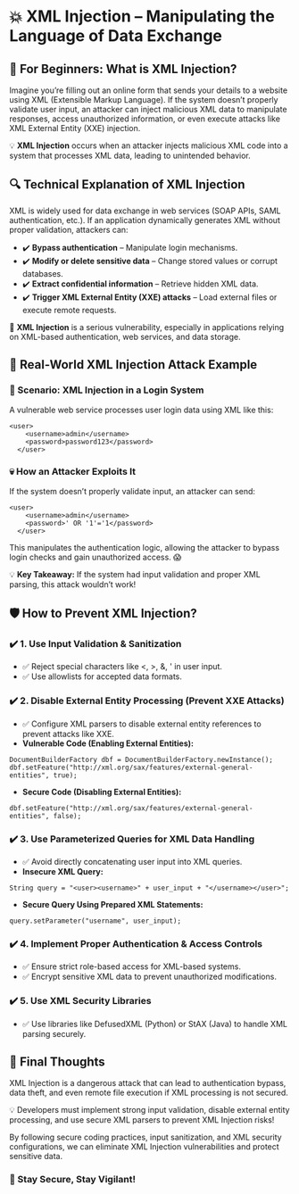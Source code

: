 <!DOCTYPE html>
<html lang="en">
<head>
  <meta charset="UTF-8">
  <meta name="viewport" content="width=device-width, initial-scale=1">
</head>
<body>

  <h1>💥 XML Injection – Manipulating the Language of Data Exchange</h1>

  <h2>👶 For Beginners: What is XML Injection?</h2>
  <p>
    Imagine you’re filling out an online form that sends your details to a website using XML (Extensible Markup Language). If the system doesn’t properly validate user input, an attacker can inject malicious XML data to manipulate responses, access unauthorized information, or even execute attacks like XML External Entity (XXE) injection.
  </p>

  <p>
    💡 <strong>XML Injection</strong> occurs when an attacker injects malicious XML code into a system that processes XML data, leading to unintended behavior.
  </p>

  <h2>🔍 Technical Explanation of XML Injection</h2>
  <p>
    XML is widely used for data exchange in web services (SOAP APIs, SAML authentication, etc.). If an application dynamically generates XML without proper validation, attackers can:
  </p>

  <ul>
    <li>✔️ <strong>Bypass authentication</strong> – Manipulate login mechanisms.</li>
    <li>✔️ <strong>Modify or delete sensitive data</strong> – Change stored values or corrupt databases.</li>
    <li>✔️ <strong>Extract confidential information</strong> – Retrieve hidden XML data.</li>
    <li>✔️ <strong>Trigger XML External Entity (XXE) attacks</strong> – Load external files or execute remote requests.</li>
  </ul>

  <div class="highlight">
    🚨 <strong>XML Injection</strong> is a serious vulnerability, especially in applications relying on XML-based authentication, web services, and data storage.
  </div>

  <h2>🚨 Real-World XML Injection Attack Example</h2>
  <h3>🛂 Scenario: XML Injection in a Login System</h3>
  <p>A vulnerable web service processes user login data using XML like this:</p>
  <pre><code>&lt;user&gt;
    &lt;username&gt;admin&lt;/username&gt;
    &lt;password&gt;password123&lt;/password&gt;
  &lt;/user&gt;</code></pre>

  <h3>💀 How an Attacker Exploits It</h3>
  <p>If the system doesn’t properly validate input, an attacker can send:</p>
  <pre><code>&lt;user&gt;
    &lt;username&gt;admin&lt;/username&gt;
    &lt;password&gt;' OR '1'='1&lt;/password&gt;
  &lt;/user&gt;</code></pre>
  <p>This manipulates the authentication logic, allowing the attacker to bypass login checks and gain unauthorized access. 😱</p>

  <div class="highlight">
    💡 <strong>Key Takeaway:</strong> If the system had input validation and proper XML parsing, this attack wouldn’t work!
  </div>

  <h2>🛡️ How to Prevent XML Injection?</h2>

  <h3>✔️ 1. Use Input Validation & Sanitization</h3>
  <ul>
    <li>✅ Reject special characters like &lt;, &gt;, &, ' in user input.</li>
    <li>✅ Use allowlists for accepted data formats.</li>
  </ul>

  <h3>✔️ 2. Disable External Entity Processing (Prevent XXE Attacks)</h3>
  <ul>
    <li>✅ Configure XML parsers to disable external entity references to prevent attacks like XXE.</li>
    <li><strong>Vulnerable Code (Enabling External Entities):</strong></li>
  </ul>
  <pre><code>DocumentBuilderFactory dbf = DocumentBuilderFactory.newInstance();
dbf.setFeature("http://xml.org/sax/features/external-general-entities", true);</code></pre>

  <ul>
    <li><strong>Secure Code (Disabling External Entities):</strong></li>
  </ul>
  <pre><code>dbf.setFeature("http://xml.org/sax/features/external-general-entities", false);</code></pre>

  <h3>✔️ 3. Use Parameterized Queries for XML Data Handling</h3>
  <ul>
    <li>✅ Avoid directly concatenating user input into XML queries.</li>
    <li><strong>Insecure XML Query:</strong></li>
  </ul>
  <pre><code>String query = "&lt;user&gt;&lt;username&gt;" + user_input + "&lt;/username&gt;&lt;/user&gt;";</code></pre>

  <ul>
    <li><strong>Secure Query Using Prepared XML Statements:</strong></li>
  </ul>
  <pre><code>query.setParameter("username", user_input);</code></pre>

  <h3>✔️ 4. Implement Proper Authentication & Access Controls</h3>
  <ul>
    <li>✅ Ensure strict role-based access for XML-based systems.</li>
    <li>✅ Encrypt sensitive XML data to prevent unauthorized modifications.</li>
  </ul>

  <h3>✔️ 5. Use XML Security Libraries</h3>
  <ul>
    <li>✅ Use libraries like DefusedXML (Python) or StAX (Java) to handle XML parsing securely.</li>
  </ul>

  <h2>🚀 Final Thoughts</h2>
  <p>
    XML Injection is a dangerous attack that can lead to authentication bypass, data theft, and even remote file execution if XML processing is not secured.
  </p>
  <p>
    💡 Developers must implement strong input validation, disable external entity processing, and use secure XML parsers to prevent XML Injection risks!
  </p>
  <p>
    By following secure coding practices, input sanitization, and XML security configurations, we can eliminate XML Injection vulnerabilities and protect sensitive data.
  </p>

  <h3>🔐 Stay Secure, Stay Vigilant!</h3>

</body>
</html>
